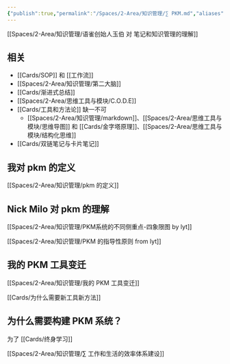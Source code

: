 ```yaml
---
{"publish":true,"permalink":"/Spaces/2-Area/知识管理/∑ PKM.md","aliases":"personal knowledge management 『入不孵出』PKM系统 个人知识管理","title":"∑ PKM","created":"2022-06-09","modified":"2024-11-07","published":"2025-07-12T11:44:30.869+08:00","tags":["moc"],"cssclasses":""}
---
```



[[Spaces/2-Area/知识管理/语雀创始人玉伯 对 笔记和知识管理的理解]]

## 相关

- [[Cards/SOP]] 和 [[工作流]]
- [[Spaces/2-Area/知识管理/第二大脑]]
- [[Cards/渐进式总结]]
- [[Spaces/2-Area/思维工具与模块/C.O.D.E]]
- [[Cards/工具和方法论]] 缺一不可
	- [[Spaces/2-Area/知识管理/markdown]]、[[Spaces/2-Area/思维工具与模块/思维导图]] 和 [[Cards/金字塔原理]]、[[Spaces/2-Area/思维工具与模块/结构化思维]]
- [[Cards/双链笔记与卡片笔记]]

## 我对 pkm 的定义

[[Spaces/2-Area/知识管理/pkm 的定义]]

## Nick Milo 对 pkm 的理解

[[Spaces/2-Area/知识管理/PKM系统的不同侧重点-四象限图 by lyt]]

[[Spaces/2-Area/知识管理/PKM 的指导性原则 from lyt]]

## 我的 PKM 工具变迁

[[Spaces/2-Area/知识管理/我的 PKM 工具变迁]]

[[Cards/为什么需要新工具新方法]]

## 为什么需要构建 PKM 系统？

为了 [[Cards/终身学习]]

[[Spaces/2-Area/知识管理/∑ 工作和生活的效率体系建设]]